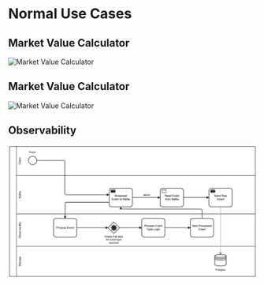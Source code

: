 # Normal Use Cases

## Market Value Calculator

![Market Value Calculator](https://github.com/S24-Capstone-Distributed/General-4020/assets/77241160/b0c5d029-585d-492f-9470-ca972d33ee38)

## Market Value Calculator

![Market Value Calculator](https://github.com/S24-Capstone-Distributed/General-4020/assets/77241160/88b48e11-4139-4a5f-b845-e9f65f89fc76)

## Observability

![Observability](assets\bpmn\observ.png)
